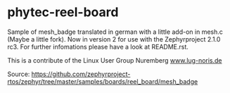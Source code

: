# phytec-reel-board
Sample of mesh_badge translated in german with a little add-on in mesh.c  (Maybe a little fork).  Now in version 2 for use with the Zephyrproject 2.1.0 rc3. For further infomations please have a look at README.rst.

This is a contribute of the Linux User Group Nuremberg www.lug-noris.de

Source: https://github.com/zephyrproject-rtos/zephyr/tree/master/samples/boards/reel_board/mesh_badge
